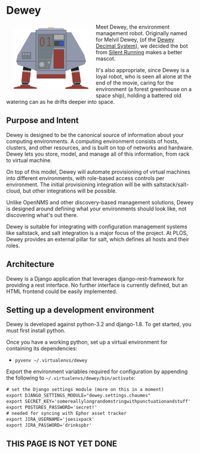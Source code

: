 # Dewey

<img
  src="artwork/dewey.png"
  align="left" width="200px" hspace="20px" vspace="10px">
</img>

Meet Dewey, the environment management robot. Originally named for
Melvil Dewey, (of the
[Dewey Decimal System](https://en.wikipedia.org/wiki/Dewey_Decimal_Classification)),
we decided the bot from [Silent Running](http://www.imdb.com/title/tt0067756/)
makes a better mascot.

It's also appropriate, since Dewey is a loyal robot, who is seen all alone
at the end of the movie, caring for the environment (a forest greenhouse on a
space ship), holding a battered old watering can as he drifts deeper into space.

## Purpose and Intent

Dewey is designed to be the canonical source of information about your computing
environments. A computing environment consists of hosts, clusters, and other
resources, and is built on top of networks and hardware. Dewey lets you store,
model, and manage all of this information, from rack to virtual machine.

On top of this model, Dewey will automate provisioning of virtual machines into
different environments, with role-based access controls per environment. The
initial provisioning integration will be with saltstack/salt-cloud, but other
integrations will be possible.

Unlike OpenNMS and other discovery-based management solutions, Dewey is
designed around defining what your environments should look like, not
discovering what's out there.

Dewey is suitable for integrating with configuration management systems like
saltstack, and salt integration is a major focus of the project. At PLOS, Dewey
provides an external pillar for salt, which defines all hosts and their roles.

## Architecture

Dewey is a Django application that leverages django-rest-framework for providing
a rest interface. No further interface is currently defined, but an HTML
frontend could be easily implemented.

## Setting up a development environment

Dewey is developed against python-3.2 and django-1.8. To get started, you must
first install python.

Once you have a working python, set up a virtual environment for containing
its dependencies:

* `pyvenv ~/.virtualenvs/dewey`

Export the environment variables required for configuration by appending the
following to `~/.virtualenvs/dewey/bin/activate`:

```
# set the Django settings module (more on this in a moment)
export DJANGO_SETTINGS_MODULE="dewey.settings.chaumes"
export SECRET_KEY='somereallylongrandomstringwithpunctuationandstuff'
export POSTGRES_PASSWORD='secret!'
# needed for syncing with Ephor asset tracker
export JIRA_USERNAME='joesixpack'
export JIRA_PASSWORD='drinkspbr'
```

## THIS PAGE IS NOT YET DONE
